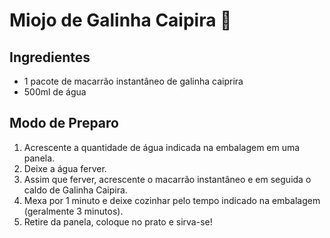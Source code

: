 
# Miojo de Galinha Caipira 🐤

## Ingredientes

- 1 pacote de macarrão instantâneo de galinha caiprira
- 500ml de água

## Modo de Preparo

1. Acrescente a quantidade de água indicada na embalagem em uma panela.
2. Deixe a água ferver.
3. Assim que ferver, acrescente o macarrão instantâneo e em seguida o caldo de Galinha Caipira.
4. Mexa por 1 minuto e deixe cozinhar pelo tempo indicado na embalagem (geralmente 3 minutos).
5. Retire da panela, coloque no prato e sirva-se! 
